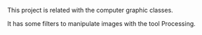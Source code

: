 This project is related with the computer graphic classes.

It has some filters to manipulate images with the tool Processing.